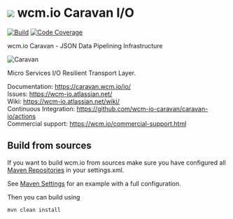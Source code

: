 <img src="https://wcm.io/images/favicon-16@2x.png"/> wcm.io Caravan I/O
======
[![Build](https://github.com/wcm-io-caravan/caravan-io/workflows/Build/badge.svg?branch=develop)](https://github.com/wcm-io-caravan/caravan-io/actions?query=workflow%3ABuild+branch%3Adevelop)
[![Code Coverage](https://codecov.io/gh/wcm-io-caravan/caravan-io/branch/develop/graph/badge.svg)](https://codecov.io/gh/wcm-io-caravan/caravan-io)

wcm.io Caravan - JSON Data Pipelining Infrastructure

![Caravan](https://github.com/wcm-io-caravan/caravan-tooling/blob/master/public_site/src/site/resources/images/caravan.gif)

Micro Services I/O Resilient Transport Layer.

Documentation: https://caravan.wcm.io/io/<br/>
Issues: https://wcm-io.atlassian.net/<br/>
Wiki: https://wcm-io.atlassian.net/wiki/<br/>
Continuous Integration: https://github.com/wcm-io-caravan/caravan-io/actions<br/>
Commercial support: https://wcm.io/commercial-support.html


## Build from sources

If you want to build wcm.io from sources make sure you have configured all [Maven Repositories](https://caravan.wcm.io/maven.html) in your settings.xml.

See [Maven Settings](https://github.com/wcm-io-caravan/caravan-io/blob/develop/.maven-settings.xml) for an example with a full configuration.

Then you can build using

```
mvn clean install
```
